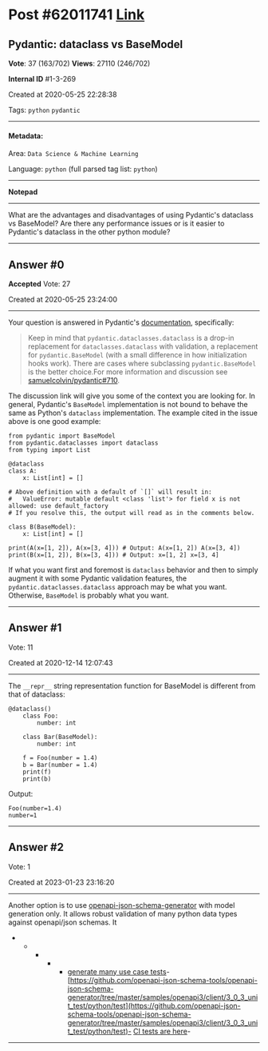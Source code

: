 
# Post \#62011741 [Link](https://stackoverflow.com/questions/62011741/)

## Pydantic: dataclass vs BaseModel

**Vote**: 37 (163/702) **Views**: 27110 (246/702) 

**Internal ID** \#1-3-269

Created at 2020-05-25 22:28:38

Tags: `python` `pydantic`

----------

#### Metadata:

Area: `Data Science & Machine Learning`

Language: `python` (full parsed tag list: `python`)

----------

**Notepad**


----------

What are the advantages and disadvantages of using Pydantic's dataclass vs BaseModel? Are there any performance issues or is it easier to Pydantic's dataclass in the other python module?


----------
        
## Answer \#0

**Accepted** Vote: 27

Created at 2020-05-25 23:24:00

------------

Your question is answered in Pydantic's [documentation](https://pydantic-docs.helpmanual.io/usage/dataclasses/), specifically:

> Keep in mind that `pydantic.dataclasses.dataclass` is a drop-in replacement for `dataclasses.dataclass` with validation,  a replacement for `pydantic.BaseModel` (with a small difference in how initialization hooks work). There are cases where subclassing `pydantic.BaseModel` is the better choice.For more information and discussion see [samuelcolvin/pydantic#710](https://github.com/samuelcolvin/pydantic/issues/710).

The discussion link will give you some of the context you are looking for. In general, Pydantic's `BaseModel` implementation is not bound to behave the same as Python's `dataclass` implementation. The example cited in the issue above is one good example:

```
from pydantic import BaseModel
from pydantic.dataclasses import dataclass
from typing import List

@dataclass
class A:
    x: List[int] = []

# Above definition with a default of `[]` will result in:
#   ValueError: mutable default <class 'list'> for field x is not allowed: use default_factory
# If you resolve this, the output will read as in the comments below.

class B(BaseModel):
    x: List[int] = []

print(A(x=[1, 2]), A(x=[3, 4])) # Output: A(x=[1, 2]) A(x=[3, 4])
print(B(x=[1, 2]), B(x=[3, 4])) # Output: x=[1, 2] x=[3, 4]
```


If what you want first and foremost is `dataclass` behavior and then to simply augment it with some Pydantic validation features, the `pydantic.dataclasses.dataclass` approach may be what you want. Otherwise, `BaseModel` is probably what you want.


------------
    
    
## Answer \#1

 Vote: 11

Created at 2020-12-14 12:07:43

------------

The `__repr__` string representation function for BaseModel is different from that of dataclass:
```
@dataclass()
    class Foo:
        number: int
    
    class Bar(BaseModel):
        number: int
    
    f = Foo(number = 1.4)
    b = Bar(number = 1.4)
    print(f)
    print(b)
```

Output:
```
Foo(number=1.4)
number=1
```



------------
    
    
## Answer \#2

 Vote: 1

Created at 2023-01-23 23:16:20

------------

Another option is to use [openapi-json-schema-generator](https://github.com/openapi-json-schema-tools/openapi-json-schema-generator) with model generation only. It allows robust validation of many python data types against openapi/json schemas. It
- - - - - [generate many use case tests](https://github.com/openapi-json-schema-tools/openapi-json-schema-generator/tree/master/samples/openapi3/client/3_0_3_unit_test/python/docs/apis/tags)- [https://github.com/openapi-json-schema-tools/openapi-json-schema-generator/tree/master/samples/openapi3/client/3_0_3_unit_test/python/test](https://github.com/openapi-json-schema-tools/openapi-json-schema-generator/tree/master/samples/openapi3/client/3_0_3_unit_test/python/test)- [CI tests are here](https://app.circleci.com/pipelines/github/openapi-json-schema-tools/openapi-json-schema-generator?branch=master)- 


------------
    
    